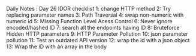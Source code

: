 Daily Notes : Day 26
IDOR checklist 
1: change HTTP method 
2: Try replacing parameter names
3: Path Traversal 
4: swap non-numeric with numeric id
5: Missing Function Level Acess Control 
6: Never ignore encoded/hashed ID
7: search all the endpoints having ID 
8: Bruteforce Hidden HTTP  parameters
9: HTTP Parameter Pollution
10: json parameter pollution
11: Test an outdated API version 
12: wrap the id with a json object
13: Wrap the ID with an array in the body
